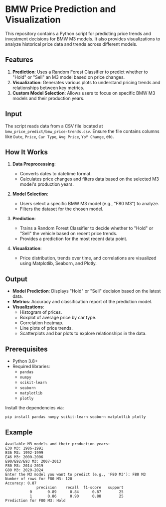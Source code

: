 # BMW Price Prediction and Visualization

This repository contains a Python script for predicting price trends and investment decisions for BMW M3 models. It also provides visualizations to analyze historical price data and trends across different models.

## Features
1. **Prediction**: Uses a Random Forest Classifier to predict whether to "Hold" or "Sell" an M3 model based on price changes.
2. **Visualization**: Generates various plots to understand pricing trends and relationships between key metrics.
3. **Custom Model Selection**: Allows users to focus on specific BMW M3 models and their production years.

## Input
The script reads data from a CSV file located at `bmw_price_predict/bmw_price-trends.csv`. Ensure the file contains columns like `Date`, `Price`, `Car Type`, `Avg Price`, `YoY Change`, etc.

## How It Works
1. **Data Preprocessing**:
   - Converts dates to datetime format.
   - Calculates price changes and filters data based on the selected M3 model's production years.

2. **Model Selection**:
   - Users select a specific BMW M3 model (e.g., "F80 M3") to analyze.
   - Filters the dataset for the chosen model.

3. **Prediction**:
   - Trains a Random Forest Classifier to decide whether to "Hold" or "Sell" the vehicle based on recent price trends.
   - Provides a prediction for the most recent data point.

4. **Visualization**:
   - Price distribution, trends over time, and correlations are visualized using Matplotlib, Seaborn, and Plotly.

## Output
- **Model Prediction**: Displays "Hold" or "Sell" decision based on the latest data.
- **Metrics**: Accuracy and classification report of the prediction model.
- **Visualizations**:
  - Histogram of prices.
  - Boxplot of average price by car type.
  - Correlation heatmap.
  - Line plots of price trends.
  - Scatterplots and bar plots to explore relationships in the data.

## Prerequisites
- Python 3.8+
- Required libraries:
  - `pandas`
  - `numpy`
  - `scikit-learn`
  - `seaborn`
  - `matplotlib`
  - `plotly`

Install the dependencies via:
```bash
pip install pandas numpy scikit-learn seaborn matplotlib plotly
```
## Example
```
Available M3 models and their production years:
E30 M3: 1986-1991
E36 M3: 1992-1999
E46 M3: 2000-2006
E90/E92/E93 M3: 2007-2013
F80 M3: 2014-2019
G80 M3: 2020-2024
Enter the M3 model you want to predict (e.g., 'F80 M3'): F80 M3
Number of rows for F80 M3: 120
Accuracy: 0.87
              precision    recall  f1-score   support
           0       0.89      0.84      0.87        25
           1       0.86      0.90      0.88        25
Prediction for F80 M3: Hold
```


